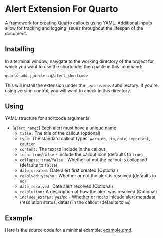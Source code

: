 # Alert Extension For Quarto

A framework for creating Quarto callouts using YAML. Additional inputs allow for tracking and logging issues throughout the lifespan of the document. 

## Installing

In a terminal window, navigate to the working directory of the project for which you want to use the shortcode, then paste in this command:

```bash
quarto add jjdeclercq/alert_shortcode
```

This will install the extension under the `_extensions` subdirectory.
If you're using version control, you will want to check in this directory.

## Using

YAML structure for shortcode arguments:

- [`alert_name:`] Each alert must have a unique name   
  - `title:` The title of the callout (optional)
  - `type:` The standard callout types: `warning`, `tip`, `note`, `important`, `caution`
  - `content:` The text to include in the callout
  - `icon:` `true`/`false` - Include the callout icon (defaults to `true`)
  - `collapse:` `true`/`false` - Whether of not the callout is collapsed (defaults to `false`)
  - `date_created:` Date alert first created (Optional)
  - `resolved:` `yes`/`no` - Whether or not the alert is resolved (defaults to `no`)
  - `date_resolved:` Date alert resolved (Optional)
  - `resolution:` A description of how the alert was resolved (Optional)
  - `include_extras:` `yes`/`no` - Whether or not to inlcude alert metadata (resolution status, dates) in the callout (defaults to `no`)

## Example

Here is the source code for a minimal example: [example.qmd](example.qmd).

